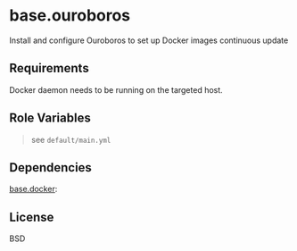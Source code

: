 base.ouroboros
==============

Install and configure Ouroboros to set up Docker images continuous update

Requirements
------------

Docker daemon needs to be running on the targeted host.

Role Variables
--------------

> see `default/main.yml`

Dependencies
------------

[base.docker](../base.docker/README.md): 

License
-------

BSD
